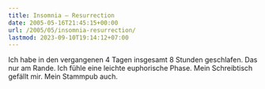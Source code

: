 ```yaml
---
title: Insomnia – Resurrection
date: 2005-05-16T21:45:15+00:00
url: /2005/05/insomnia-resurrection/
lastmod: 2023-09-10T19:14:12+07:00
---
```

Ich habe in den vergangenen 4 Tagen insgesamt 8 Stunden geschlafen. Das nur am Rande. Ich fühle eine leichte euphorische Phase. Mein Schreibtisch gefällt mir. Mein Stammpub auch.

